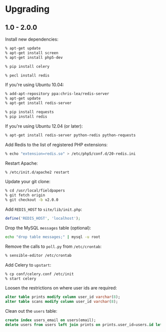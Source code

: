 Upgrading
=========

1.0 - 2.0.0
---------

Install new dependencies:

```bash
% apt-get update
% apt-get install screen
% apt-get install php5-dev

% pip install celery

% pecl install redis
```

If you're using Ubuntu 10.04:

```bash
% add-apt-repository ppa:chris-lea/redis-server
% apt-get update
% apt-get install redis-server

% pip install requests
% pip install redis
```

If you're using Ubuntu 12.04 (or later):

```bash
% apt-get install redis-server python-redis python-requests
```


Add Redis to the list of registered PHP extensions:

```bash
% echo "extension=redis.so" > /etc/php5/conf.d/20-redis.ini
```

Restart Apache:

```bash
% /etc/init.d/apache2 restart
```

Update your git clone:

```bash
% cd /usr/local/fieldpapers
% git fetch origin
% git checkout -b v2.0.0
```

Add `REDIS_HOST` to `site/lib/init.php`:

```php
define('REDIS_HOST', 'localhost');
```

Drop the MySQL `messages` table (optional):

```bash
echo "drop table messages;" | mysql -u root
```

Remove the calls to `poll.py` from `/etc/crontab`:

```bash
% sensible-editor /etc/crontab
```

Add Celery to `upstart`:

```bash
% cp conf/celery.conf /etc/init
% start celery
```

Loosen the restrictions on where user ids are required:

```sql
alter table prints modify column user_id varchar(8);
alter table scans modify column user_id varchar(8);
```

Clean out the `users` table:

```sql
create index users_email on users(email);
delete users from users left join prints on prints.user_id=users.id left join scans on scans.user_id=users.id where prints.id is null and scans.id is null and users.name is null;
```
